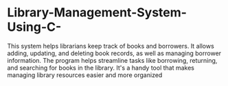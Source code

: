 # Library-Management-System-Using-C-
This system helps librarians keep track of books and borrowers. It allows adding, updating, and deleting book records, as well as managing borrower information. The program helps streamline tasks like borrowing, returning, and searching for books in the library. It's a handy tool that makes managing library resources easier and more organized
